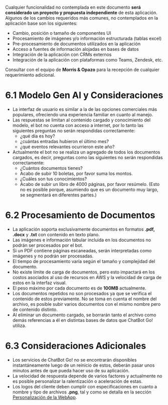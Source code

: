 Cualquier funcionalidad no contemplada en este documento **será considerado un proyecto y propuesta independiente** de esta aplicación. Algunos de los cambios requeridos más comunes, no contemplados en la aplicación base son los siguientes:
- Cambio, posición o tamaño de componentes UI
- Procesamiento de imágenes y/o información estructurada (tablas excel)
- Pre-procesamiento de documentos utilizados en la aplicación
- Acceso a fuentes de información alojadas en bases de datos
- Integración de la aplicación con CRMs externos
- Integración de la aplicación con plataformas como Teams, Zendesk, etc.

Consultar con el equipo de **Morris & Opazo** para la recepción de cualquier requerimiento adicional.

# 6.1 Modelo Gen AI y Consideraciones
- La interfaz de usuario es similar a la de las opciones comerciales más populares, ofreciendo una experiencia familiar en cuanto al manejo.
- Las respuestas se limitan al contenido cargado y conocimiento del modelo, el bot no cuenta con acceso a internet, por lo tanto las siguientes preguntas no serán respondidas correctamente:
  - ¿qué día es hoy?
  - ¿cuántas entradas hubieron el último mes?
  - ¿qué eventos relevantes ocurrieron este año?
- Actualmente el bot no se realiza un agregado de todos los documentos cargados, es decir, preguntas como las siguientes no serán respondidas correctamente:
  - ¿Cuántos documentos tienes?
  - Acabo de subir 10 boletas, por favor suma los montos.
  - ¿Cuáles son tus conocimientos?
  - Acabo de subir un libro de 4000 páginas, por favor resúmelo. (Esto no es posible porque, asumiendo que es un documento muy largo, se segmentará en diferentes partes.)

# 6.2 Procesamiento de Documentos
- La aplicación soporta exclusivamente documentos en formatos **.pdf, .docx** y **.txt** con contenido en texto plano.
- Las imágenes e información tabular incluida en los documentos no podrán ser procesados por el bot.
- Si un PDF contiene páginas escaneadas, serán interpretadas como imágenes y no podrán ser procesadas.
- El tiempo de procesamiento varía según el tamaño y complejidad del documento.
- No existe límite de carga de documentos, pero esto impactará en los costos asociados al uso de recursos en AWS y la velocidad de carga de estos en la interfaz visual.
- El peso máximo por cada documento es de **100MB** actualmente.
- Los documentos repetidos no son procesados ya que se verifica el contenido de estos previamente. No se toma en cuenta el nombre del archivo, es posible subir varios documentos con el mismo nombre pero de contenido distinto.
- Al eliminar un documento cargado, se borrarán tanto el archivo como demás referencias a él en distintas bases de datos que ChatBot Go! utiliza.

# 6.3 Consideraciones Adicionales
- Los servicios de ChatBot Go! no se encontrarán disponibles instantáneamente luego de un reinicio de estos, deberán pasar unos minutos antes de que pueda hacer uso de su aplicación.
- La velocidad de respuesta depende de varios factores y actualmente no es posible personalizar la ralentización o aceleración de estas.
- Los logos del cliente deben cumplir con especificaciones en cuanto a nombre y tipo de archivos **.png**, tal y como se detalla en la sección [Personalización de la WebApp](https://github.com/morrisopazo/chatbot-go-docs/wiki/4-Personalizaci%C3%B3n-de-la-WebApp).
